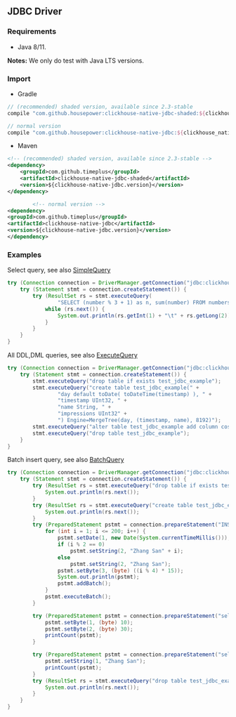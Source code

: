## JDBC Driver

### Requirements

- Java 8/11. 

**Notes:** We only do test with Java LTS versions.

### Import

- Gradle
```groovy
// (recommended) shaded version, available since 2.3-stable
compile "com.github.housepower:clickhouse-native-jdbc-shaded:${clickhouse_native_jdbc_version}"

// normal version
compile "com.github.housepower:clickhouse-native-jdbc:${clickhouse_native_jdbc_version}"
```

- Maven

```xml
<!-- (recommended) shaded version, available since 2.3-stable -->
<dependency>
    <groupId>com.github.timeplus</groupId>
    <artifactId>clickhouse-native-jdbc-shaded</artifactId>
    <version>${clickhouse-native-jdbc.version}</version>
</dependency>

        <!-- normal version -->
<dependency>
<groupId>com.github.timeplus</groupId>
<artifactId>clickhouse-native-jdbc</artifactId>
<version>${clickhouse-native-jdbc.version}</version>
</dependency>
```


### Examples

Select query, see also [SimpleQuery](https://github.com/housepower/ClickHouse-Native-JDBC/tree/master/examples/src/main/java/examples/SimpleQuery.java)

```java
try (Connection connection = DriverManager.getConnection("jdbc:clickhouse://127.0.0.1:9000")) {
    try (Statement stmt = connection.createStatement()) {
        try (ResultSet rs = stmt.executeQuery(
                "SELECT (number % 3 + 1) as n, sum(number) FROM numbers(10000000) GROUP BY n")) {
            while (rs.next()) {
                System.out.println(rs.getInt(1) + "\t" + rs.getLong(2));
            }
        }
    }
}
```

All DDL,DML queries, see also [ExecuteQuery](https://github.com/housepower/ClickHouse-Native-JDBC/tree/master/examples/src/main/java/examples/ExecuteQuery.java)

```java
try (Connection connection = DriverManager.getConnection("jdbc:clickhouse://127.0.0.1:9000")) {
    try (Statement stmt = connection.createStatement()) {
        stmt.executeQuery("drop table if exists test_jdbc_example");
        stmt.executeQuery("create table test_jdbc_example(" +
                "day default toDate( toDateTime(timestamp) ), " +
                "timestamp UInt32, " +
                "name String, " +
                "impressions UInt32" +
                ") Engine=MergeTree(day, (timestamp, name), 8192)");
        stmt.executeQuery("alter table test_jdbc_example add column costs Float32");
        stmt.executeQuery("drop table test_jdbc_example");
    }
}
```

Batch insert query, see also [BatchQuery](https://github.com/housepower/ClickHouse-Native-JDBC/tree/master/examples/src/main/java/examples/BatchQuery.java)

```java
try (Connection connection = DriverManager.getConnection("jdbc:clickhouse://127.0.0.1:9000")) {
    try (Statement stmt = connection.createStatement()) {
        try (ResultSet rs = stmt.executeQuery("drop table if exists test_jdbc_example")) {
            System.out.println(rs.next());
        }
        try (ResultSet rs = stmt.executeQuery("create table test_jdbc_example(day Date, name String, age UInt8) Engine=Log")) {
            System.out.println(rs.next());
        }
        try (PreparedStatement pstmt = connection.prepareStatement("INSERT INTO test_jdbc_example VALUES(?, ?, ?)")) {
            for (int i = 1; i <= 200; i++) {
                pstmt.setDate(1, new Date(System.currentTimeMillis()));
                if (i % 2 == 0)
                    pstmt.setString(2, "Zhang San" + i);
                else
                    pstmt.setString(2, "Zhang San");
                pstmt.setByte(3, (byte) ((i % 4) * 15));
                System.out.println(pstmt);
                pstmt.addBatch();
            }
            pstmt.executeBatch();
        }

        try (PreparedStatement pstmt = connection.prepareStatement("select count(*) from test_jdbc_example where age>? and age<=?")) {
            pstmt.setByte(1, (byte) 10);
            pstmt.setByte(2, (byte) 30);
            printCount(pstmt);
        }

        try (PreparedStatement pstmt = connection.prepareStatement("select count(*) from test_jdbc_example where name=?")) {
            pstmt.setString(1, "Zhang San");
            printCount(pstmt);
        }
        try (ResultSet rs = stmt.executeQuery("drop table test_jdbc_example")) {
            System.out.println(rs.next());
        }
    }
}
```
